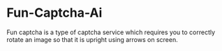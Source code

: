 # Fun-Captcha-Ai

Fun captcha is a type of captcha service which requires you to correctly rotate an image so that it is upright using arrows on screen. 
